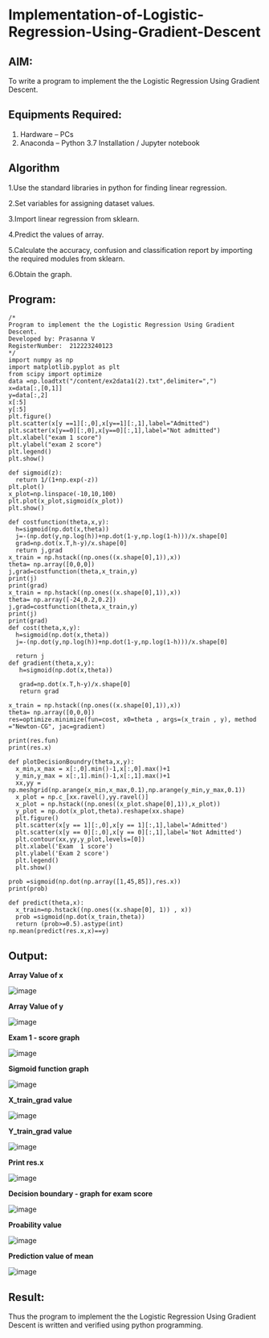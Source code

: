 # Implementation-of-Logistic-Regression-Using-Gradient-Descent

## AIM:
To write a program to implement the the Logistic Regression Using Gradient Descent.

## Equipments Required:
1. Hardware – PCs
2. Anaconda – Python 3.7 Installation / Jupyter notebook

## Algorithm
1.Use the standard libraries in python for finding linear regression.

2.Set variables for assigning dataset values.

3.Import linear regression from sklearn.

4.Predict the values of array.

5.Calculate the accuracy, confusion and classification report by importing the required modules from sklearn.

6.Obtain the graph.

## Program:
```
/*
Program to implement the the Logistic Regression Using Gradient Descent.
Developed by: Prasanna V
RegisterNumber:  212223240123
*/
import numpy as np
import matplotlib.pyplot as plt
from scipy import optimize
data =np.loadtxt("/content/ex2data1(2).txt",delimiter=",")
x=data[:,[0,1]]
y=data[:,2]
x[:5]
y[:5]
plt.figure()
plt.scatter(x[y ==1][:,0],x[y==1][:,1],label="Admitted")
plt.scatter(x[y==0][:,0],x[y==0][:,1],label="Not admitted")
plt.xlabel("exam 1 score")
plt.ylabel("exam 2 score")
plt.legend()
plt.show()

def sigmoid(z):
  return 1/(1+np.exp(-z))
plt.plot()
x_plot=np.linspace(-10,10,100)
plt.plot(x_plot,sigmoid(x_plot))
plt.show()

def costfunction(theta,x,y):
  h=sigmoid(np.dot(x,theta))
  j=-(np.dot(y,np.log(h))+np.dot(1-y,np.log(1-h)))/x.shape[0]
  grad=np.dot(x.T,h-y)/x.shape[0]
  return j,grad
x_train = np.hstack((np.ones((x.shape[0],1)),x))
theta= np.array([0,0,0])
j,grad=costfunction(theta,x_train,y)
print(j)
print(grad)
x_train = np.hstack((np.ones((x.shape[0],1)),x))
theta= np.array([-24,0.2,0.2])
j,grad=costfunction(theta,x_train,y)
print(j)
print(grad)
def cost(theta,x,y):
  h=sigmoid(np.dot(x,theta))
  j=-(np.dot(y,np.log(h))+np.dot(1-y,np.log(1-h)))/x.shape[0]

  return j
def gradient(theta,x,y):
   h=sigmoid(np.dot(x,theta))
  
   grad=np.dot(x.T,h-y)/x.shape[0]
   return grad  
   
x_train = np.hstack((np.ones((x.shape[0],1)),x))
theta= np.array([0,0,0])
res=optimize.minimize(fun=cost, x0=theta , args=(x_train , y), method ="Newton-CG", jac=gradient)

print(res.fun)
print(res.x)
  
def plotDecisionBoundry(theta,x,y):
  x_min,x_max = x[:,0].min()-1,x[:,0].max()+1
  y_min,y_max = x[:,1].min()-1,x[:,1].max()+1
  xx,yy = np.meshgrid(np.arange(x_min,x_max,0.1),np.arange(y_min,y_max,0.1))
  x_plot = np.c_[xx.ravel(),yy.ravel()]
  x_plot = np.hstack((np.ones((x_plot.shape[0],1)),x_plot))
  y_plot = np.dot(x_plot,theta).reshape(xx.shape)
  plt.figure()
  plt.scatter(x[y == 1][:,0],x[y == 1][:,1],label='Admitted')
  plt.scatter(x[y == 0][:,0],x[y == 0][:,1],label='Not Admitted')
  plt.contour(xx,yy,y_plot,levels=[0])
  plt.xlabel('Exam  1 score')
  plt.ylabel('Exam 2 score')
  plt.legend()
  plt.show()
  
prob =sigmoid(np.dot(np.array([1,45,85]),res.x))
print(prob)

def predict(theta,x):
  x_train=np.hstack((np.ones((x.shape[0], 1)) , x))
  prob =sigmoid(np.dot(x_train,theta))
  return (prob>=0.5).astype(int)
np.mean(predict(res.x,x)==y)  

```

## Output:
<b>Array Value of x </b>

![image](https://github.com/prasannavenkat01/-Implementation-of-Logistic-Regression-Using-Gradient-Descent/assets/150702500/632a7fd7-620e-4b4d-9a67-b1f3fbff0e2a)

<b>Array Value of y  </b>

![image](https://github.com/prasannavenkat01/-Implementation-of-Logistic-Regression-Using-Gradient-Descent/assets/150702500/fa232437-9898-4595-98c1-657f59c817c4)

<b>Exam 1 - score graph</b>

![image](https://github.com/prasannavenkat01/-Implementation-of-Logistic-Regression-Using-Gradient-Descent/assets/150702500/5efc49eb-c32e-4b76-a3df-3c602f2fd609)

<b>Sigmoid function graph</b>

![image](https://github.com/prasannavenkat01/-Implementation-of-Logistic-Regression-Using-Gradient-Descent/assets/150702500/27ef90e6-a4da-4254-b140-eb16bee3a08c)

<b>X_train_grad value</b>

![image](https://github.com/prasannavenkat01/-Implementation-of-Logistic-Regression-Using-Gradient-Descent/assets/150702500/8deae167-4a78-4d01-aba0-d34d876884c5)

<b>Y_train_grad value</b>

![image](https://github.com/prasannavenkat01/-Implementation-of-Logistic-Regression-Using-Gradient-Descent/assets/150702500/d37576e3-6d64-46db-a430-dc4c0528c968)

<b>Print res.x</b>

![image](https://github.com/prasannavenkat01/-Implementation-of-Logistic-Regression-Using-Gradient-Descent/assets/150702500/76125bc2-6304-4352-92df-66a458496f0d)

<b>Decision boundary - graph for exam score</b>

![image](https://github.com/prasannavenkat01/-Implementation-of-Logistic-Regression-Using-Gradient-Descent/assets/150702500/bd758aae-2e46-460c-9a25-33cbdc736eec)

<b>Proability value</b>

![image](https://github.com/prasannavenkat01/-Implementation-of-Logistic-Regression-Using-Gradient-Descent/assets/150702500/698d6358-0ad4-4919-a447-d4b561805d37)

<b>Prediction value of mean</b>

![image](https://github.com/prasannavenkat01/-Implementation-of-Logistic-Regression-Using-Gradient-Descent/assets/150702500/f75108e4-53c1-4e1f-8f1d-6541261e5b01)

## Result:
Thus the program to implement the the Logistic Regression Using Gradient Descent is written and verified using python programming.

